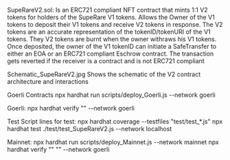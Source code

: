 SupeRareV2.sol:
Is an ERC721 compliant NFT contract that mints 1:1 V2 tokens for holders of the SupeRare V1 tokens.
Allows the Owner of the V1 tokens to deposit their V1 tokens and receive V2 tokens in response.
The V2 tokens are an accurate representation of the tokenID/tokenURI of the V1 tokens.
They V2 tokens are burnt when the owner withraws his V1 tokens.
Once deposited, the owner of the V1 tokenID can initiate a SafeTransfer to either an EOA or an ERC721 compliant Eschrow contract.
The transaction gets reverted if the receiver is a contract and is not ERC721 compliant

Schematic_SupeRareV2.jpg
Shows the schematic of the V2 contract architecture and interactions

Goerli Contracts
npx hardhat run scripts/deploy_Goerli.js --network goerli

Goerli:
npx hardhat verify "" --network goerli

Test Script lines for test:
npx hardhat coverage --testfiles "test/test\_\*.js"
npx hardhat test ./test/test_SupeRareV2.js --network localhost

Mainnet:
npx hardhat run scripts/deploy_Mainnet.js --network mainnet
npx hardhat verify "" "" --network goerli
